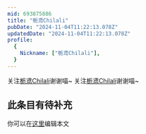 ```yaml
---
mid: 693875886
title: "栀鸢Chilali"
pubDate: "2024-11-04T11:22:13.078Z"
updatedDate: "2024-11-04T11:22:13.078Z"
profile:
  {
    Nickname: ["栀鸢Chilali"],
  }
---
```


关注[栀鸢Chilali](https://space.bilibili.com/693875886)谢谢喵~ 关注[栀鸢Chilali](https://space.bilibili.com/693875886)谢谢喵~

## 此条目有待补充
你可以在[这里](https://github.com/Yuhanawa/VTuber.ICU-Content/edit/master/v/栀鸢Chilali/index.md)编辑本文
